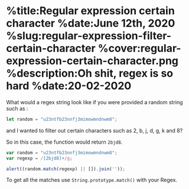 %title:Regular expression certain character
%date:June 12th, 2020
%slug:regular-expression-filter-certain-character
%cover:regular-expression-certain-character.png
%description:Oh shit, regex is so hard
%date:20-02-2020
==========

What would a regex string look like if you were provided a random string such as :

```javascript
let random = "u23ntfb23nnfj3mimowmndnwm8";
```

and I wanted to filter out certain characters such as 2, b, j, d, g, k and 8?

So in this case, the function would return `2bjd8`.

<!-- ### Lets write code -->

```javascript
var random = "u23ntfb23nnfj3mimowmndnwm8";
var regexp = /[2bjd8]+/g;

alert((random.match(regexp) || []).join(''));
```

To get all the matches use `String.prototype.match()` with your Regex.
